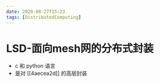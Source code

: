 ```yaml
---
date: 2020-08-27T15:23
tags: [DistributedComputing]
---
```


# LSD-面向mesh网的分布式封装

- c 和 python 语言
- 是对 [[4aecea2d]] 的高层封装
